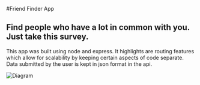#Friend Finder App
## Find people who have a lot in common with you. Just take this survey.

This app was built using node and express. It highlights are routing features which allow for scalability by keeping certain aspects of code separate. Data submitted by the user is kept in json format in the api.

![Diagram](images/Friend_Finder.png)